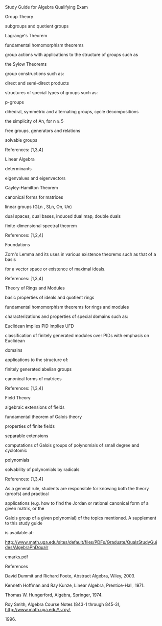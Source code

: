 Study Guide for Algebra Qualifying Exam

Group Theory

subgroups and quotient groups

Lagrange's Theorem

fundamental homomorphism theorems

group actions with applications to the structure of groups such as

the Sylow Theorems

group constructions such as:

direct and semi-direct products

structures of special types of groups such as:

p-groups

dihedral, symmetric and alternating groups, cycle decompositions

the simplicity of An, for n $\geq$ 5

free groups, generators and relations

solvable groups

References: \[1,3,4\]

Linear Algebra

determinants

eigenvalues and eigenvectors

Cayley-Hamilton Theorem

canonical forms for matrices

linear groups (GLn , SLn, On, Un)

dual spaces, dual bases, induced dual map, double duals

finite-dimensional spectral theorem

References: \[1,2,4\]

Foundations

Zorn's Lemma and its uses in various existence theorems such as that of
a basis

for a vector space or existence of maximal ideals.

References: \[1,3,4\]

Theory of Rings and Modules

basic properties of ideals and quotient rings

fundamental homomorphism theorems for rings and modules

characterizations and properties of special domains such as:

Euclidean implies PID implies UFD

classification of finitely generated modules over PIDs with emphasis on
Euclidean

domains

applications to the structure of:

finitely generated abelian groups

canonical forms of matrices

References: \[1,3,4\]

Field Theory

algebraic extensions of fields

fundamental theorem of Galois theory

properties of finite fields

separable extensions

computations of Galois groups of polynomials of small degree and
cyclotomic

polynomials

solvability of polynomials by radicals

References: \[1,3,4\]

As a general rule, students are responsible for knowing both the theory
(proofs) and practical

applications (e.g. how to find the Jordan or rational canonical form of
a given matrix, or the

Galois group of a given polynomial) of the topics mentioned. A
supplement to this study guide

is available at:

http://www.math.uga.edu/sites/default/files/PDFs/Graduate/QualsStudyGuides/AlgebraPhDqualr

emarks.pdf

References

David Dummit and Richard Foote, Abstract Algebra, Wiley, 2003.

Kenneth Hoffman and Ray Kunze, Linear Algebra, Prentice-Hall, 1971.

Thomas W. Hungerford, Algebra, Springer, 1974.

Roy Smith, Algebra Course Notes (843-1 through 845-3),
http://www.math.uga.edu/\~roy/,

1996\.
